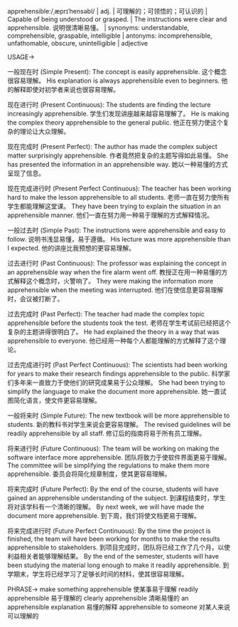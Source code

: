 apprehensible:/ˌæprɪˈhensəbl/ | adj. | 可理解的；可领悟的；可认识的 | Capable of being understood or grasped. |  The instructions were clear and apprehensible. 说明很清晰易懂。 | synonyms: understandable, comprehensible, graspable, intelligible | antonyms: incomprehensible, unfathomable, obscure, unintelligible | adjective

USAGE->

一般现在时 (Simple Present):
The concept is easily apprehensible.  这个概念很容易理解。
His explanation is always apprehensible even to beginners. 他的解释即使对初学者来说也很容易理解。

现在进行时 (Present Continuous):
The students are finding the lecture increasingly apprehensible. 学生们发现讲座越来越容易理解了。
He is making the complex theory apprehensible to the general public. 他正在努力使这个复杂的理论让大众理解。

现在完成时 (Present Perfect):
The author has made the complex subject matter surprisingly apprehensible. 作者竟然把复杂的主题写得如此易懂。
She has presented the information in an apprehensible way. 她以一种易懂的方式呈现了信息。

现在完成进行时 (Present Perfect Continuous):
The teacher has been working hard to make the lesson apprehensible to all students. 老师一直在努力使所有学生都能理解这堂课。
They have been trying to explain the situation in an apprehensible manner.  他们一直在努力用一种易于理解的方式解释情况。

一般过去时 (Simple Past):
The instructions were apprehensible and easy to follow. 说明书浅显易懂，易于遵循。
His lecture was more apprehensible than I expected. 他的讲座比我预想的更容易理解。


过去进行时 (Past Continuous):
The professor was explaining the concept in an apprehensible way when the fire alarm went off.  教授正在用一种易懂的方式解释这个概念时，火警响了。
They were making the information more apprehensible when the meeting was interrupted. 他们在使信息更容易理解时，会议被打断了。

过去完成时 (Past Perfect):
The teacher had made the complex topic apprehensible before the students took the test.  老师在学生考试前已经把这个复杂的主题讲得很明白了。
He had explained the theory in a way that was apprehensible to everyone.  他已经用一种每个人都能理解的方式解释了这个理论。


过去完成进行时 (Past Perfect Continuous):
The scientists had been working for years to make their research findings apprehensible to the public.  科学家们多年来一直致力于使他们的研究成果易于公众理解。
She had been trying to simplify the language to make the document more apprehensible. 她一直试图简化语言，使文件更容易理解。


一般将来时 (Simple Future):
The new textbook will be more apprehensible to students. 新的教科书对学生来说会更容易理解。
The revised guidelines will be readily apprehensible by all staff.  修订后的指南将易于所有员工理解。


将来进行时 (Future Continuous):
The team will be working on making the software interface more apprehensible.  团队将致力于使软件界面更易于理解。
The committee will be simplifying the regulations to make them more apprehensible. 委员会将简化规章制度，使其更容易理解。


将来完成时 (Future Perfect):
By the end of the course, students will have gained an apprehensible understanding of the subject.  到课程结束时，学生将对该学科有一个清晰的理解。
By next week, we will have made the document more apprehensible. 到下周，我们将使文档更易于理解。


将来完成进行时 (Future Perfect Continuous):
By the time the project is finished, the team will have been working for months to make the results apprehensible to stakeholders. 到项目完成时，团队将已经工作了几个月，以使利益相关者能够理解结果。
By the end of the semester, students will have been studying the material long enough to make it readily apprehensible. 到学期末，学生将已经学习了足够长时间的材料，使其很容易理解。


PHRASE->
make something apprehensible  使某事易于理解
readily apprehensible 易于理解的
clearly apprehensible 清晰易懂的
an apprehensible explanation  易懂的解释
apprehensible to someone  对某人来说可以理解的
